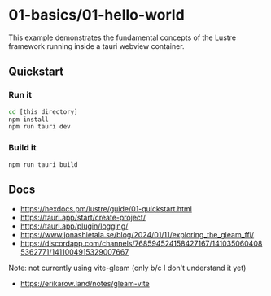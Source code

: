 # 01-basics/01-hello-world

This example demonstrates the fundamental concepts of the Lustre framework 
running inside a tauri webview container.

## Quickstart

### Run it

```bash
cd [this directory]
npm install
npm run tauri dev
```

### Build it

```
npm run tauri build
```

## Docs

* https://hexdocs.pm/lustre/guide/01-quickstart.html
* https://tauri.app/start/create-project/
* https://tauri.app/plugin/logging/
* https://www.jonashietala.se/blog/2024/01/11/exploring_the_gleam_ffi/
* https://discordapp.com/channels/768594524158427167/1410350604085362771/1411004915329007667

Note: not currently using vite-gleam (only b/c I don't understand it yet)
* https://erikarow.land/notes/gleam-vite
